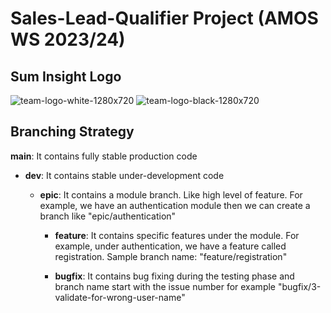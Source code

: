 # Sales-Lead-Qualifier Project (AMOS WS 2023/24)

## Sum Insight Logo

![team-logo-white-1280x720](https://github.com/amosproj/amos2023ws06-sales-lead-qualifier/assets/45459787/7d38795e-6bd5-4003-9b23-29911532b0f8)
![team-logo-black-1280x720](https://github.com/amosproj/amos2023ws06-sales-lead-qualifier/assets/45459787/a7314df0-1917-4384-8f6c-2ab9f9831047)


## Branching Strategy  

**main**: It contains fully stable production code
* **dev**: It contains stable under-development code
    
  * **epic**: It contains a module branch. Like high level of feature. For example, we have an authentication module then we can create a branch like "epic/authentication"

    * **feature**: It contains specific features under the module. For example, under authentication, we have a feature called registration. Sample branch name: "feature/registration"

    * **bugfix**: It contains bug fixing during the testing phase and  branch name start with the issue number for example "bugfix/3-validate-for-wrong-user-name"
